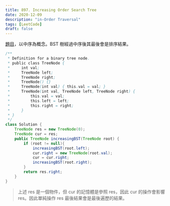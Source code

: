 ```yaml
---
title: 897. Increasing Order Search Tree
date: 2020-12-09
description: "in-Order Traversal"
tags: [LeetCode]
draft: false
---
```


[題目](https://leetcode.com/problems/increasing-order-search-tree/)，以中序為概念。BST 樹經過中序後其最後會是排序結果。

```java
/**
 * Definition for a binary tree node.
 * public class TreeNode {
 *     int val;
 *     TreeNode left;
 *     TreeNode right;
 *     TreeNode() {}
 *     TreeNode(int val) { this.val = val; }
 *     TreeNode(int val, TreeNode left, TreeNode right) {
 *         this.val = val;
 *         this.left = left;
 *         this.right = right;
 *     }
 * }
 */
class Solution {
    TreeNode res = new TreeNode(0);
    TreeNode cur = res;
    public TreeNode increasingBST(TreeNode root) {
        if (root != null){
            increasingBST(root.left);
            cur.right = new TreeNode(root.val);
            cur = cur.right;
            increasingBST(root.right);
        }
        return res.right;
    }
}
```

>上述 res 是一個物件，但 cur 的記憶體是參照 res，因此 cur 的操作會影響 res。因此單純操作 res 最後結果會是最後遍歷的結果。

